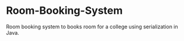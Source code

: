 # Room-Booking-System
Room booking system to books room for a college using serialization in Java.

